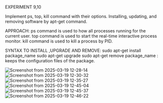 EXPERIMENT 9,10


Implement ps, top, kill command with their options. Installing, updating, and removing software by apt-get command.

APPROACH:
ps command is used to how all processes running for the current user.
top command is used to start the real-time interactive process monitor.
kill command is used to kill a process by PID.

SYNTAX TO INSTALL ,UPGRADE AND REMOVE:
sudo apt-get install package_name
sudo apt-get upgrade
sudo apt-get remove package_name : keeps the configuration files of the package.




![Screenshot from 2025-03-19 12-28-14](https://github.com/user-attachments/assets/d2843777-d6eb-4053-9626-26597250c337)
![Screenshot from 2025-03-19 12-30-32](https://github.com/user-attachments/assets/b67ff000-03f6-4096-a5e8-89c4cdff6835)
![Screenshot from 2025-03-19 12-35-27](https://github.com/user-attachments/assets/ec745c87-590a-47c7-a054-fa0eed81a0be)
![Screenshot from 2025-03-19 12-45-04](https://github.com/user-attachments/assets/6d907c41-dc24-4ab7-9323-304d3952090e)
![Screenshot from 2025-03-19 12-45-37](https://github.com/user-attachments/assets/a3fbadb5-a6e0-49b1-84c8-817fe3aad61e)
![Screenshot from 2025-03-19 12-46-22](https://github.com/user-attachments/assets/41f27729-5d25-4b7f-8452-1c9b11c8c32b)
